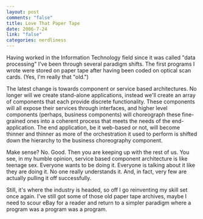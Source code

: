 ```yaml
--- 
layout: post
comments: "false"
title: Love That Paper Tape
date: 2006-7-24
link: "false"
categories: nerdliness
---
```

Having worked in the Information Technology field since it was called "data processing" I've been through several paradigm shifts. The first programs I wrote were stored on paper tape after having been coded on optical scan cards. (Yes, I'm really that "old.")

The latest change is towards component or service based architectures. No longer will we create stand-alone applications, instead we'll create an array of components that each provide discrete functionality. These components will all expose their services through interfaces, and higher level components (perhaps, business components) will choreograph these fine-grained ones into a coherent process that meets the needs of the end-application. The end application, be it web-based or not, will become thinner and thinner as more of the orchestration it used to perform is shifted down the hierarchy to the business choreography component.

Make sense? No. Good. Then you are keeping up with the rest of us. You see, in my humble opinion, service based component architecture is like teenage sex. Everyone wants to be doing it. Everyone is talking about it like they are doing it. No one really understands it. And, in fact, very few are actually pulling it off successfully.

Still, it's where the industry is headed, so off I go reinventing my skill set once again. I've still got some of those old paper tape archives, maybe I need to scour eBay for a reader and return to a simpler paradigm where a program was a program was a program.
